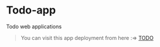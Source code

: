 # Todo-app
Todo web applications 
> You can visit this app deployment from here :=> [TODO](https://hassan-kamel.github.io/Todo-app/)
